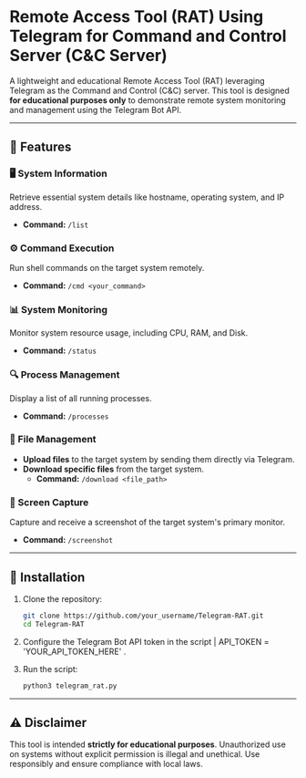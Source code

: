 # Remote Access Tool (RAT) Using Telegram for Command and Control Server (C&C Server)

A lightweight and educational Remote Access Tool (RAT) leveraging Telegram as the Command and Control (C&C) server. This tool is designed **for educational purposes only** to demonstrate remote system monitoring and management using the Telegram Bot API.

---

## 🌟 Features

### 🖥️ System Information
Retrieve essential system details like hostname, operating system, and IP address.
- **Command:** `/list`

### ⚙️ Command Execution
Run shell commands on the target system remotely.
- **Command:** `/cmd <your_command>`

### 📊 System Monitoring
Monitor system resource usage, including CPU, RAM, and Disk.
- **Command:** `/status`

### 🔍 Process Management
Display a list of all running processes.
- **Command:** `/processes`

### 📂 File Management
- **Upload files** to the target system by sending them directly via Telegram.
- **Download specific files** from the target system.
  - **Command:** `/download <file_path>`

### 📸 Screen Capture
Capture and receive a screenshot of the target system's primary monitor.
- **Command:** `/screenshot`

---

## 🚀 Installation

1. Clone the repository:

    ```bash
    git clone https://github.com/your_username/Telegram-RAT.git
    cd Telegram-RAT
    ```

2. Configure the Telegram Bot API token in the script | API_TOKEN = 'YOUR_API_TOKEN_HERE' .

3. Run the script:

    ```bash
    python3 telegram_rat.py
    ```

---

## ⚠️ Disclaimer

This tool is intended **strictly for educational purposes**. Unauthorized use on systems without explicit permission is illegal and unethical. Use responsibly and ensure compliance with local laws.
